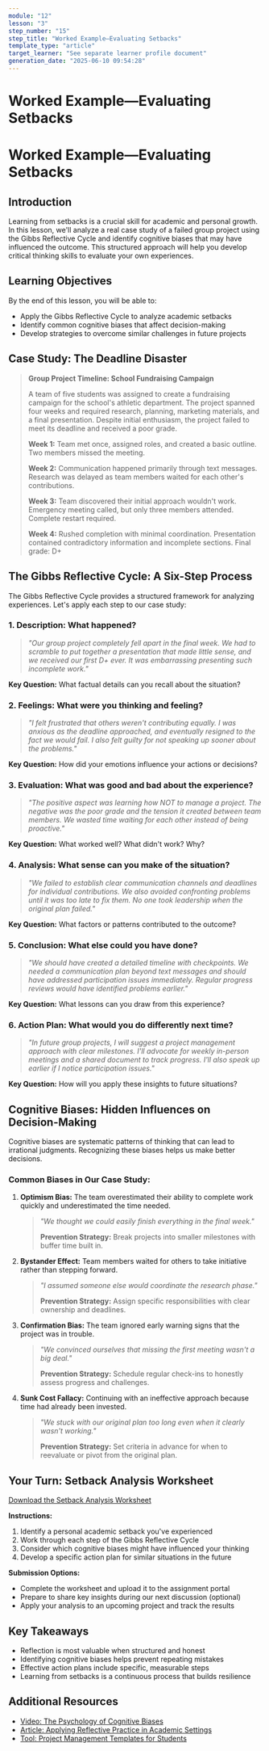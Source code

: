 ```yaml
---
module: "12"
lesson: "3"
step_number: "15"
step_title: "Worked Example—Evaluating Setbacks"
template_type: "article"
target_learner: "See separate learner profile document"
generation_date: "2025-06-10 09:54:28"
---
```


# Worked Example—Evaluating Setbacks

# Worked Example—Evaluating Setbacks

## Introduction

Learning from setbacks is a crucial skill for academic and personal growth. In this lesson, we'll analyze a real case study of a failed group project using the Gibbs Reflective Cycle and identify cognitive biases that may have influenced the outcome. This structured approach will help you develop critical thinking skills to evaluate your own experiences.

## Learning Objectives
By the end of this lesson, you will be able to:
- Apply the Gibbs Reflective Cycle to analyze academic setbacks
- Identify common cognitive biases that affect decision-making
- Develop strategies to overcome similar challenges in future projects

## Case Study: The Deadline Disaster

> **Group Project Timeline: School Fundraising Campaign**
> 
> A team of five students was assigned to create a fundraising campaign for the school's athletic department. The project spanned four weeks and required research, planning, marketing materials, and a final presentation. Despite initial enthusiasm, the project failed to meet its deadline and received a poor grade.
> 
> **Week 1:** Team met once, assigned roles, and created a basic outline. Two members missed the meeting.
> 
> **Week 2:** Communication happened primarily through text messages. Research was delayed as team members waited for each other's contributions.
> 
> **Week 3:** Team discovered their initial approach wouldn't work. Emergency meeting called, but only three members attended. Complete restart required.
> 
> **Week 4:** Rushed completion with minimal coordination. Presentation contained contradictory information and incomplete sections. Final grade: D+

## The Gibbs Reflective Cycle: A Six-Step Process

The Gibbs Reflective Cycle provides a structured framework for analyzing experiences. Let's apply each step to our case study:

### 1. Description: What happened?

> *"Our group project completely fell apart in the final week. We had to scramble to put together a presentation that made little sense, and we received our first D+ ever. It was embarrassing presenting such incomplete work."*

**Key Question:** What factual details can you recall about the situation?

### 2. Feelings: What were you thinking and feeling?

> *"I felt frustrated that others weren't contributing equally. I was anxious as the deadline approached, and eventually resigned to the fact we would fail. I also felt guilty for not speaking up sooner about the problems."*

**Key Question:** How did your emotions influence your actions or decisions?

### 3. Evaluation: What was good and bad about the experience?

> *"The positive aspect was learning how NOT to manage a project. The negative was the poor grade and the tension it created between team members. We wasted time waiting for each other instead of being proactive."*

**Key Question:** What worked well? What didn't work? Why?

### 4. Analysis: What sense can you make of the situation?

> *"We failed to establish clear communication channels and deadlines for individual contributions. We also avoided confronting problems until it was too late to fix them. No one took leadership when the original plan failed."*

**Key Question:** What factors or patterns contributed to the outcome?

### 5. Conclusion: What else could you have done?

> *"We should have created a detailed timeline with checkpoints. We needed a communication plan beyond text messages and should have addressed participation issues immediately. Regular progress reviews would have identified problems earlier."*

**Key Question:** What lessons can you draw from this experience?

### 6. Action Plan: What would you do differently next time?

> *"In future group projects, I will suggest a project management approach with clear milestones. I'll advocate for weekly in-person meetings and a shared document to track progress. I'll also speak up earlier if I notice participation issues."*

**Key Question:** How will you apply these insights to future situations?

## Cognitive Biases: Hidden Influences on Decision-Making

Cognitive biases are systematic patterns of thinking that can lead to irrational judgments. Recognizing these biases helps us make better decisions.

### Common Biases in Our Case Study:

1. **Optimism Bias:** The team overestimated their ability to complete work quickly and underestimated the time needed.
   > *"We thought we could easily finish everything in the final week."*
   > 
   > **Prevention Strategy:** Break projects into smaller milestones with buffer time built in.

2. **Bystander Effect:** Team members waited for others to take initiative rather than stepping forward.
   > *"I assumed someone else would coordinate the research phase."*
   > 
   > **Prevention Strategy:** Assign specific responsibilities with clear ownership and deadlines.

3. **Confirmation Bias:** The team ignored early warning signs that the project was in trouble.
   > *"We convinced ourselves that missing the first meeting wasn't a big deal."*
   > 
   > **Prevention Strategy:** Schedule regular check-ins to honestly assess progress and challenges.

4. **Sunk Cost Fallacy:** Continuing with an ineffective approach because time had already been invested.
   > *"We stuck with our original plan too long even when it clearly wasn't working."*
   > 
   > **Prevention Strategy:** Set criteria in advance for when to reevaluate or pivot from the original plan.

## Your Turn: Setback Analysis Worksheet

[Download the Setback Analysis Worksheet](https://excelhs.org/resources/setback-analysis-worksheet.pdf)

**Instructions:**
1. Identify a personal academic setback you've experienced
2. Work through each step of the Gibbs Reflective Cycle
3. Consider which cognitive biases might have influenced your thinking
4. Develop a specific action plan for similar situations in the future

**Submission Options:**
- Complete the worksheet and upload it to the assignment portal
- Prepare to share key insights during our next discussion (optional)
- Apply your analysis to an upcoming project and track the results

## Key Takeaways
- Reflection is most valuable when structured and honest
- Identifying cognitive biases helps prevent repeating mistakes
- Effective action plans include specific, measurable steps
- Learning from setbacks is a continuous process that builds resilience

## Additional Resources
- [Video: The Psychology of Cognitive Biases](https://excelhs.org/resources/cognitive-bias-video)
- [Article: Applying Reflective Practice in Academic Settings](https://excelhs.org/resources/reflective-practice-article)
- [Tool: Project Management Templates for Students](https://excelhs.org/resources/project-templates)